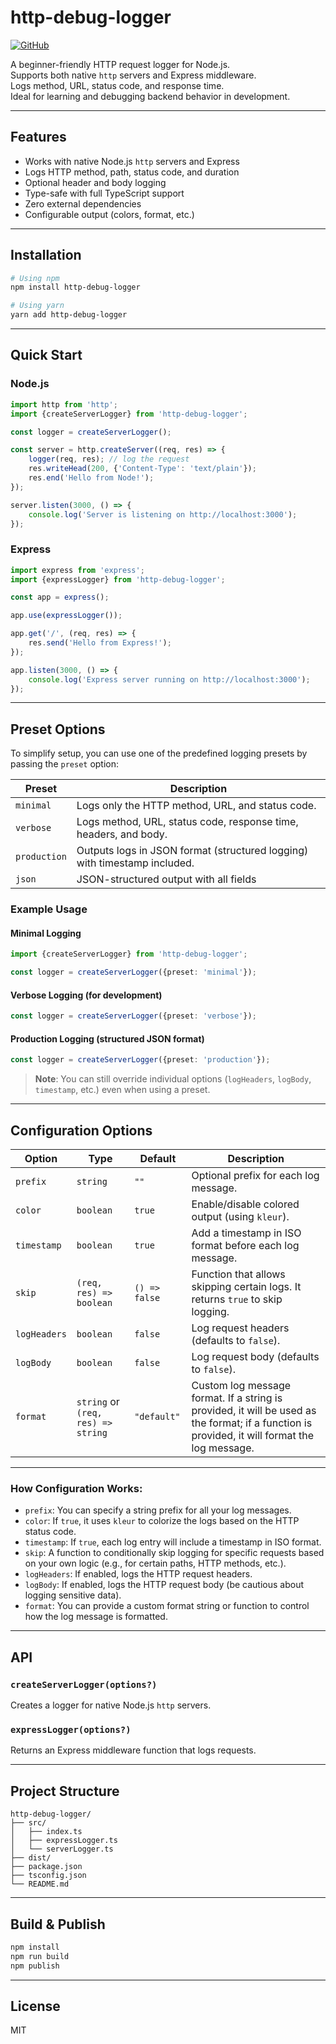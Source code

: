 # http-debug-logger

[![GitHub](https://img.shields.io/badge/source-GitHub-black?logo=github)](https://github.com/joshi-ganesh-1101/http-debug-logger)

A beginner-friendly HTTP request logger for Node.js.  
Supports both native `http` servers and Express middleware.  
Logs method, URL, status code, and response time.  
Ideal for learning and debugging backend behavior in development.

---

## Features

- Works with native Node.js `http` servers and Express
- Logs HTTP method, path, status code, and duration
- Optional header and body logging
- Type-safe with full TypeScript support
- Zero external dependencies
- Configurable output (colors, format, etc.)

---

## Installation

```bash
# Using npm
npm install http-debug-logger

# Using yarn
yarn add http-debug-logger
```

---

## Quick Start

### Node.js

```ts
import http from 'http';
import {createServerLogger} from 'http-debug-logger';

const logger = createServerLogger();

const server = http.createServer((req, res) => {
    logger(req, res); // log the request
    res.writeHead(200, {'Content-Type': 'text/plain'});
    res.end('Hello from Node!');
});

server.listen(3000, () => {
    console.log('Server is listening on http://localhost:3000');
});
```

### Express

```ts
import express from 'express';
import {expressLogger} from 'http-debug-logger';

const app = express();

app.use(expressLogger());

app.get('/', (req, res) => {
    res.send('Hello from Express!');
});

app.listen(3000, () => {
    console.log('Express server running on http://localhost:3000');
});
```

---

## Preset Options

To simplify setup, you can use one of the predefined logging presets by passing the `preset` option:

| Preset       | Description                                                               |
|--------------|---------------------------------------------------------------------------|
| `minimal`    | Logs only the HTTP method, URL, and status code.                          |
| `verbose`    | Logs method, URL, status code, response time, headers, and body.          |
| `production` | Outputs logs in JSON format (structured logging) with timestamp included. |
| `json`       | JSON-structured output with all fields                                    |

### Example Usage

#### Minimal Logging

```ts
import {createServerLogger} from 'http-debug-logger';

const logger = createServerLogger({preset: 'minimal'});
```

#### Verbose Logging (for development)

```ts
const logger = createServerLogger({preset: 'verbose'});
```

#### Production Logging (structured JSON format)

```ts
const logger = createServerLogger({preset: 'production'});
```

> **Note**: You can still override individual options (`logHeaders`, `logBody`, `timestamp`, etc.) even when using a
> preset.
---

## Configuration Options

| Option       | Type                               | Default       | Description                                                                                                                                   |
|--------------|------------------------------------|---------------|-----------------------------------------------------------------------------------------------------------------------------------------------|
| `prefix`     | `string`                           | `""`          | Optional prefix for each log message.                                                                                                         |
| `color`      | `boolean`                          | `true`        | Enable/disable colored output (using `kleur`).                                                                                                |
| `timestamp`  | `boolean`                          | `true`        | Add a timestamp in ISO format before each log message.                                                                                        |
| `skip`       | `(req, res) => boolean`            | `() => false` | Function that allows skipping certain logs. It returns `true` to skip logging.                                                                |
| `logHeaders` | `boolean`                          | `false`       | Log request headers (defaults to `false`).                                                                                                    |
| `logBody`    | `boolean`                          | `false`       | Log request body (defaults to `false`).                                                                                                       |
| `format`     | `string` or `(req, res) => string` | `"default"`   | Custom log message format. If a string is provided, it will be used as the format; if a function is provided, it will format the log message. |

---

### **How Configuration Works**:

- `prefix`: You can specify a string prefix for all your log messages.
- `color`: If `true`, it uses `kleur` to colorize the logs based on the HTTP status code.
- `timestamp`: If `true`, each log entry will include a timestamp in ISO format.
- `skip`: A function to conditionally skip logging for specific requests based on your own logic (e.g., for certain
  paths, HTTP methods, etc.).
- `logHeaders`: If enabled, logs the HTTP request headers.
- `logBody`: If enabled, logs the HTTP request body (be cautious about logging sensitive data).
- `format`: You can provide a custom format string or function to control how the log message is formatted.

---

## API

### `createServerLogger(options?)`

Creates a logger for native Node.js `http` servers.

### `expressLogger(options?)`

Returns an Express middleware function that logs requests.

---

## Project Structure

```
http-debug-logger/
├── src/
│   ├── index.ts
│   ├── expressLogger.ts
│   └── serverLogger.ts
├── dist/
├── package.json
├── tsconfig.json
└── README.md
```

---

## Build & Publish

```bash
npm install
npm run build
npm publish
```

---

## License

MIT

<!-- Author and Contributing sections can be added here -->
